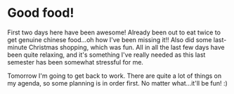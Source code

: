 # Good food!

First two days here have been awesome! Already been out to eat twice to get genuine chinese food...oh how I've been missing it!! Also did some last-minute Christmas shopping, which was fun. All in all the last few days have been quite relaxing, and it's something I've really needed as this last semester has been somewhat stressful for me.

Tomorrow I'm going to get back to work. There are quite a lot of things on my agenda, so some planning is in order first. No matter what...it'll be fun! :)
